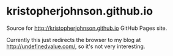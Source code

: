 kristopherjohnson.github.io
===========================

Source for <http://kristopherjohnson.github.io> GitHub Pages site.

Currently this just redirects the browser to my blog at <http://undefinedvalue.com/>, so it's not very interesting.
